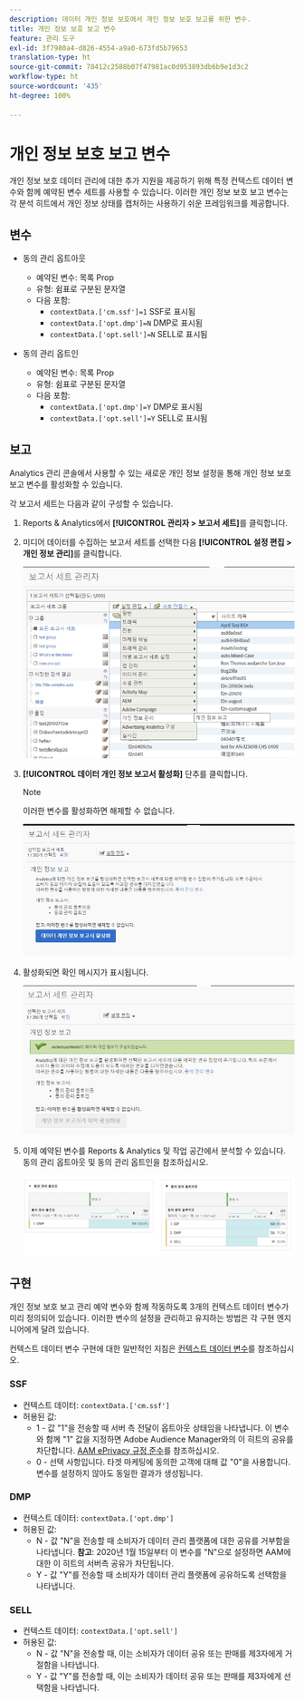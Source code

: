 ```yaml
---
description: 데이터 개인 정보 보호에서 개인 정보 보호 보고를 위한 변수.
title: 개인 정보 보호 보고 변수
feature: 관리 도구
exl-id: 3f7980a4-d826-4554-a9a0-673fd5b79653
translation-type: ht
source-git-commit: 78412c2588b07f47981ac0d953893db6b9e1d3c2
workflow-type: ht
source-wordcount: '435'
ht-degree: 100%

---
```


# 개인 정보 보호 보고 변수

개인 정보 보호 데이터 관리에 대한 추가 지원을 제공하기 위해 특정 컨텍스트 데이터 변수와 함께 예약된 변수 세트를 사용할 수 있습니다.
이러한 개인 정보 보호 보고 변수는 각 분석 히트에서 개인 정보 상태를 캡처하는 사용하기 쉬운 프레임워크를 제공합니다.

## 변수

* 동의 관리 옵트아웃
   * 예약된 변수: 목록 Prop
   * 유형: 쉼표로 구분된 문자열
   * 다음 포함:
      * `contextData.['cm.ssf']=1` SSF로 표시됨
      * `contextData.['opt.dmp']=N` DMP로 표시됨
      * `contextData.['opt.sell']=N` SELL로 표시됨

* 동의 관리 옵트인
   * 예약된 변수: 목록 Prop
   * 유형: 쉼표로 구분된 문자열
   * 다음 포함:
      * `contextData.['opt.dmp']=Y` DMP로 표시됨
      * `contextData.['opt.sell']=Y` SELL로 표시됨

## 보고

Analytics 관리 콘솔에서 사용할 수 있는 새로운 개인 정보 설정을 통해 개인 정보 보호 보고 변수를 활성화할 수 있습니다.

각 보고서 세트는 다음과 같이 구성할 수 있습니다.
1. Reports &amp; Analytics에서 **[!UICONTROL 관리자 > 보고서 세트]**&#x200B;를 클릭합니다.
1. 미디어 데이터를 수집하는 보고서 세트를 선택한 다음 **[!UICONTROL 설정 편집 > 개인 정보 관리]**&#x200B;를 클릭합니다.

   ![](assets/rsm-privacy-select.png)

1. **[!UICONTROL 데이터 개인 정보 보고서 활성화]** 단추를 클릭합니다.

   >[!NOTE]
   >
   >이러한 변수를 활성화하면 해제할 수 없습니다.

   ![](assets/rsm-privacy-enable.png)

1. 활성화되면 확인 메시지가 표시됩니다.

   ![](assets/rsm-privacy-config.png)

1. 이제 예약된 변수를 Reports &amp; Analytics 및 작업 공간에서 분석할 수 있습니다. 동의 관리 옵트아웃 및 동의 관리 옵트인을 참조하십시오.

   ![](assets/consent-management.png)

## 구현

개인 정보 보호 보고 관리 예약 변수와 함께 작동하도록 3개의 컨텍스트 데이터 변수가 미리 정의되어 있습니다.  이러한 변수의 설정을 관리하고 유지하는 방법은 각 구현 엔지니어에게 달려 있습니다.

컨텍스트 데이터 변수 구현에 대한 일반적인 지침은 [컨텍스트 데이터 변수](https://docs.adobe.com/help/ko-KR/analytics/implementation/javascript-implementation/variables-analytics-reporting/context-data-variables.html)를 참조하십시오.

### SSF

* 컨텍스트 데이터: `contextData.['cm.ssf']`
* 허용된 값:
   * 1 - 값 &quot;1&quot;을 전송할 때 서버 측 전달이 옵트아웃 상태임을 나타냅니다. 이 변수와 함께 &quot;1&quot; 값을 지정하면 Adobe Audience Manager와의 이 히트의 공유를 차단합니다. [AAM ePrivacy 규정 준수](https://docs.adobe.com/help/ko-KR/analytics/integration/audience-analytics/audience-analytics-workflow/ssf-gdpr.html)를 참조하십시오.
   * 0 - 선택 사항입니다. 타겟 마케팅에 동의한 고객에 대해 값 &quot;0&quot;을 사용합니다. 변수를 설정하지 않아도 동일한 결과가 생성됩니다.

### DMP

* 컨텍스트 데이터: `contextData.['opt.dmp']`
* 허용된 값:
   * N - 값 &quot;N&quot;을 전송할 때 소비자가 데이터 관리 플랫폼에 대한 공유를 거부함을 나타냅니다.  **참고**: 2020년 1월 15일부터 이 변수를 &quot;N&quot;으로 설정하면 AAM에 대한 이 히트의 서버측 공유가 차단됩니다.
   * Y - 값 &quot;Y&quot;를 전송할 때 소비자가 데이터 관리 플랫폼에 공유하도록 선택함을 나타냅니다.

### SELL

* 컨텍스트 데이터: `contextData.['opt.sell']`
* 허용된 값:
   * N - 값 &quot;N&quot;을 전송할 때, 이는 소비자가 데이터 공유 또는 판매를 제3자에게 거절함을 나타냅니다.
   * Y - 값 &quot;Y&quot;를 전송할 때, 이는 소비자가 데이터 공유 또는 판매를 제3자에게 선택함을 나타냅니다.
